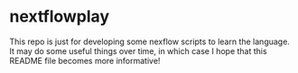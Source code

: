 # nextflowplay

This repo is just for developing some nexflow scripts to learn the language. It may do some useful things over time, in which case I hope that this README file becomes more informative!
